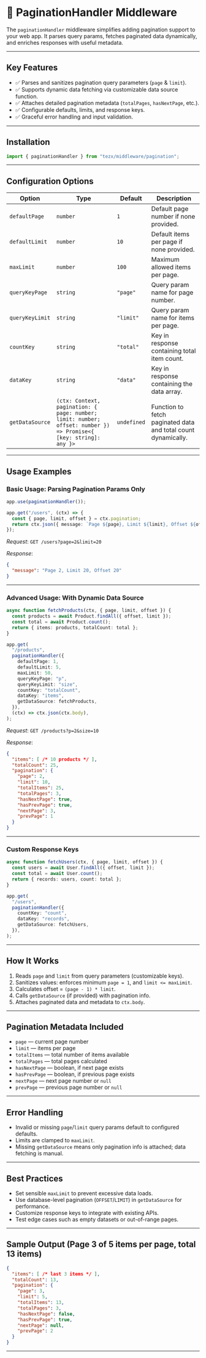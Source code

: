 
# 📄 PaginationHandler Middleware

The `paginationHandler` middleware simplifies adding pagination support to your web app. It parses query params, fetches paginated data dynamically, and enriches responses with useful metadata.

---

## Key Features

* ✅ Parses and sanitizes pagination query parameters (`page` & `limit`).
* ✅ Supports dynamic data fetching via customizable data source function.
* ✅ Attaches detailed pagination metadata (`totalPages`, `hasNextPage`, etc.).
* ✅ Configurable defaults, limits, and response keys.
* ✅ Graceful error handling and input validation.

---

## Installation

```ts
import { paginationHandler } from "tezx/middleware/pagination";
```

---

## Configuration Options

| Option          | Type                                                                                                             | Default     | Description                                                   |
| --------------- | ---------------------------------------------------------------------------------------------------------------- | ----------- | ------------------------------------------------------------- |
| `defaultPage`   | `number`                                                                                                         | `1`         | Default page number if none provided.                         |
| `defaultLimit`  | `number`                                                                                                         | `10`        | Default items per page if none provided.                      |
| `maxLimit`      | `number`                                                                                                         | `100`       | Maximum allowed items per page.                               |
| `queryKeyPage`  | `string`                                                                                                         | `"page"`    | Query param name for page number.                             |
| `queryKeyLimit` | `string`                                                                                                         | `"limit"`   | Query param name for items per page.                          |
| `countKey`      | `string`                                                                                                         | `"total"`   | Key in response containing total item count.                  |
| `dataKey`       | `string`                                                                                                         | `"data"`    | Key in response containing the data array.                    |
| `getDataSource` | `(ctx: Context, pagination: { page: number; limit: number; offset: number }) => Promise<{ [key: string]: any }>` | `undefined` | Function to fetch paginated data and total count dynamically. |

---

## Usage Examples

### Basic Usage: Parsing Pagination Params Only

```ts
app.use(paginationHandler());

app.get("/users", (ctx) => {
  const { page, limit, offset } = ctx.pagination;
  return ctx.json({ message: `Page ${page}, Limit ${limit}, Offset ${offset}` });
});
```

*Request*: `GET /users?page=2&limit=20`

*Response*:

```json
{
  "message": "Page 2, Limit 20, Offset 20"
}
```

---

### Advanced Usage: With Dynamic Data Source

```ts
async function fetchProducts(ctx, { page, limit, offset }) {
  const products = await Product.findAll({ offset, limit });
  const total = await Product.count();
  return { items: products, totalCount: total };
}

app.get(
  "/products",
  paginationHandler({
    defaultPage: 1,
    defaultLimit: 5,
    maxLimit: 50,
    queryKeyPage: "p",
    queryKeyLimit: "size",
    countKey: "totalCount",
    dataKey: "items",
    getDataSource: fetchProducts,
  }),
  (ctx) => ctx.json(ctx.body),
);
```

*Request*: `GET /products?p=2&size=10`

*Response*:

```json
{
  "items": [ /* 10 products */ ],
  "totalCount": 25,
  "pagination": {
    "page": 2,
    "limit": 10,
    "totalItems": 25,
    "totalPages": 3,
    "hasNextPage": true,
    "hasPrevPage": true,
    "nextPage": 3,
    "prevPage": 1
  }
}
```

---

### Custom Response Keys

```ts
async function fetchUsers(ctx, { page, limit, offset }) {
  const users = await User.findAll({ offset, limit });
  const total = await User.count();
  return { records: users, count: total };
}

app.get(
  "/users",
  paginationHandler({
    countKey: "count",
    dataKey: "records",
    getDataSource: fetchUsers,
  }),
);
```

---

## How It Works

1. Reads `page` and `limit` from query parameters (customizable keys).
2. Sanitizes values: enforces minimum `page = 1`, and `limit <= maxLimit`.
3. Calculates offset = `(page - 1) * limit`.
4. Calls `getDataSource` (if provided) with pagination info.
5. Attaches paginated data and metadata to `ctx.body`.

---

## Pagination Metadata Included

* `page` — current page number
* `limit` — items per page
* `totalItems` — total number of items available
* `totalPages` — total pages calculated
* `hasNextPage` — boolean, if next page exists
* `hasPrevPage` — boolean, if previous page exists
* `nextPage` — next page number or `null`
* `prevPage` — previous page number or `null`

---

## Error Handling

* Invalid or missing `page`/`limit` query params default to configured defaults.
* Limits are clamped to `maxLimit`.
* Missing `getDataSource` means only pagination info is attached; data fetching is manual.

---

## Best Practices

* Set sensible `maxLimit` to prevent excessive data loads.
* Use database-level pagination (`OFFSET`/`LIMIT`) in `getDataSource` for performance.
* Customize response keys to integrate with existing APIs.
* Test edge cases such as empty datasets or out-of-range pages.

---

## Sample Output (Page 3 of 5 items per page, total 13 items)

```json
{
  "items": [ /* last 3 items */ ],
  "totalCount": 13,
  "pagination": {
    "page": 3,
    "limit": 5,
    "totalItems": 13,
    "totalPages": 3,
    "hasNextPage": false,
    "hasPrevPage": true,
    "nextPage": null,
    "prevPage": 2
  }
}
```

---

